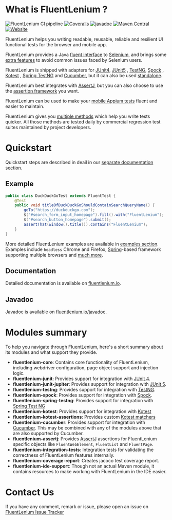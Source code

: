 # What is FluentLenium ?

![FluentLenium CI pipeline](https://github.com/FluentLenium/FluentLenium/workflows/FluentLenium%20CI%20pipeline/badge.svg)
[![Coveralls](https://coveralls.io/repos/github/FluentLenium/FluentLenium/badge.svg?branch=develop)](https://coveralls.io/github/FluentLenium/FluentLenium?branch=develop)
[![javadoc](https://javadoc.io/badge2/io.fluentlenium/fluentlenium-core/javadoc.svg)](https://fluentlenium.io/javadoc)
[![Maven Central](https://img.shields.io/maven-central/v/org.fluentlenium/fluentlenium-parent.svg)](http://search.maven.org/#search%7Cgav%7C1%7Cg%3A%22org.fluentlenium%22%20AND%20a%3A%22fluentlenium-parent%22)
[![Website](https://img.shields.io/website-up-down-green-red/http/fluentlenium.io.svg)](https://fluentlenium.io)

FluentLenium helps you writing readable, reusable, reliable and resilient UI functional tests for the browser and mobile
app.

FluentLenium provides a Java [fluent interface](http://en.wikipedia.org/wiki/Fluent_interface) to
[Selenium](http://www.seleniumhq.org/), and brings some [extra features](https://fluentlenium.io/docs/key_features/)
to avoid common issues faced by Selenium users.

FluentLenium is shipped with adapters for [JUnit4](https://junit.org/junit4/), [JUnit5](https://junit.org/junit5/)
, [TestNG](http://testng.org/doc/index.html), [Spock](http://spockframework.org/)
, [Kotest](https://kotest.io/)
, [Spring TestNG](https://docs.spring.io/spring-framework/docs/current/javadoc-api/org/springframework/test/context/testng/AbstractTestNGSpringContextTests.html)
and [Cucumber](https://cucumber.io), but it can also be
used [standalone](https://fluentlenium.io/docs/test-runners/#standalone-mode).

FluentLenium best integrates with [AssertJ](http://joel-costigliola.github.io/assertj/), but you can also choose to use
the [assertion framework](https://fluentlenium.io/docs/assertion-libraries/) you want.

FluentLenium can be used to make your [mobile Appium tests](https://fluentlenium.io/docs/appium-support/) fluent and
easier to maintain.

FluentLenium gives you [multiple methods](https://fluentlenium.io/docs/test-methods/) which help you write tests
quicker. All those methods are tested daily by commercial regression test suites maintained by project developers.

# Quickstart

Quickstart steps are described in deail in our [separate documentation section](https://fluentlenium.io/quickstart/).

## Example

```java
public class DuckDuckGoTest extends FluentTest {
    @Test
    public void titleOfDuckDuckGoShouldContainSearchQueryName() {
        goTo("https://duckduckgo.com");
        $("#search_form_input_homepage").fill().with("FluentLenium");
        $("#search_button_homepage").submit();
        assertThat(window().title()).contains("FluentLenium");
    }
}
```

More detailed FluentLenium examples are available
in [examples section](https://github.com/FluentLenium/FluentLenium/tree/develop/examples). Examples include `headless`
Chrome and Firefox, [Spring](https://spring.io/)-based framework supporting multiple browsers
and [much more](https://fluentlenium.io/quickstart/#more-examples).

## Documentation

Detailed documentation is available on [fluentlenium.io](https://fluentlenium.io).

## Javadoc

Javadoc is available on [fluentlenium.io/javadoc](https://fluentlenium.io/javadoc).

# Modules summary

To help you navigate through FluentLenium, here's a short summary about its modules and what support they provide.

- **fluentlenium-core**: Contains core functionality of FluentLenium, including webdriver configuration, page object
  support and injection logic.
- **fluentlenium-junit**: Provides support for integration with [JUnit 4](https://junit.org/junit4/).
- **fluentlenium-junit-jupiter**: Provides support for integration with [JUnit 5](https://junit.org/junit5/).
- **fluentlenium-testng**: Provides support for integration with [TestNG](https://testng.org/doc/index.html).
- **fluentlenium-spock**: Provides support for integration with [Spock](http://spockframework.org).
- **fluentlenium-spring-testng**: Provides support for integration
  with [Spring Test NG](https://docs.spring.io/spring-framework/docs/current/javadoc-api/org/springframework/test/context/testng/AbstractTestNGSpringContextTests.html)
- **fluentlenium-kotest**: Provides support for integration with [Kotest](https://kotest.io)
- **fluentlenium-kotest-assertions**: Provides custom [Kotest matchers](https://kotest.io/docs/assertions/matchers.html)
- **fluentlenium-cucumber**: Provides support for integration with [Cucumber](https://cucumber.io). This may be combined
  with any of the modules above that are also supported by Cucumber.
- **fluentlenium-assertj**: Provides [AssertJ](http://joel-costigliola.github.io/assertj/) assertions for FluentLenium
  specific objects like `FluentWebElement`, `FluentList` and `FluentPage`.
- **fluentlenium-integration-tests**: Integration tests for validating the correctness of FluentLenium features
  internally.
- **fluentlenium-coverage-report**: Creates jacoco test coverage report.
- **fluentlenium-ide-support**: Though not an actual Maven module, it contains resources to make working with
  FluentLenium in the IDE easier.

# Contact Us

If you have any comment, remark or issue, please open an issue on
[FluentLenium Issue Tracker](https://github.com/FluentLenium/FluentLenium/issues)
